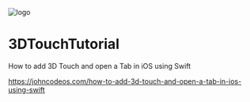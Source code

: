 ![logo](https://i.imgur.com/Dv73hCk.png)
# 3DTouchTutorial
How to add 3D Touch and open a Tab in iOS using Swift

https://johncodeos.com/how-to-add-3d-touch-and-open-a-tab-in-ios-using-swift
